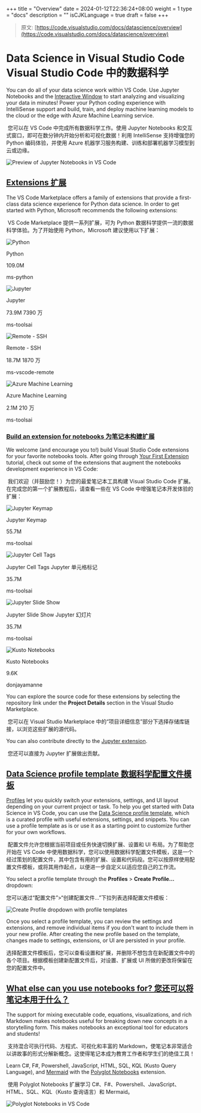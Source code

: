 +++
title = "Overview"
date = 2024-01-12T22:36:24+08:00
weight = 1
type = "docs"
description = ""
isCJKLanguage = true
draft = false
+++

> 原文: [https://code.visualstudio.com/docs/datascience/overview](https://code.visualstudio.com/docs/datascience/overview)

# Data Science in Visual Studio Code Visual Studio Code 中的数据科学



You can do all of your data science work within VS Code. Use Jupyter Notebooks and the [Interactive Window](https://code.visualstudio.com/docs/python/jupyter-support-py) to start analyzing and visualizing your data in minutes! Power your Python coding experience with IntelliSense support and build, train, and deploy machine learning models to the cloud or the edge with Azure Machine Learning service.

​​	您可以在 VS Code 中完成所有数据科学工作。使用 Jupyter Notebooks 和交互式窗口，即可在数分钟内开始分析和可视化数据！利用 IntelliSense 支持增强您的 Python 编码体验，并使用 Azure 机器学习服务构建、训练和部署机器学习模型到云或边缘。

![Preview of Jupyter Notebooks in VS Code](./Overview_img/jupyter-notebook-preview.png)

## [Extensions 扩展](https://code.visualstudio.com/docs/datascience/overview#_extensions)

The VS Code Marketplace offers a family of extensions that provide a first-class data science experience for Python data science. In order to get started with Python, Microsoft recommends the following extensions:

​​	VS Code Marketplace 提供一系列扩展，可为 Python 数据科学提供一流的数据科学体验。为了开始使用 Python，Microsoft 建议使用以下扩展：

![Python](./Overview_img/Microsoft.VisualStudio.Services.Icons.png)

Python

109.0M

ms-python

![Jupyter](./Overview_img/Microsoft.VisualStudio.Services.Icons-1705117085022-350.png)

Jupyter

73.9M
7390 万

ms-toolsai

![Remote - SSH](./Overview_img/Microsoft.VisualStudio.Services.Icons-1705117085022-351.png)

Remote - SSH

18.7M
1870 万

ms-vscode-remote

![Azure Machine Learning](./Overview_img/Microsoft.VisualStudio.Services.Icons-1705117085022-352.png)

Azure Machine Learning

2.1M
210 万

ms-toolsai

### [Build an extension for notebooks 为笔记本构建扩展](https://code.visualstudio.com/docs/datascience/overview#_build-an-extension-for-notebooks)

We welcome (and encourage you to!) build Visual Studio Code extensions for your favorite notebooks tools. After going through [Your First Extension](https://code.visualstudio.com/api/get-started/your-first-extension) tutorial, check out some of the extensions that augment the notebooks development experience in VS Code:

​​	我们欢迎（并鼓励您！）为您的最爱笔记本工具构建 Visual Studio Code 扩展。在完成您的第一个扩展教程后，请查看一些在 VS Code 中增强笔记本开发体验的扩展：

![Jupyter Keymap](./Overview_img/Microsoft.VisualStudio.Services.Icons-1705117085023-353.png)

Jupyter Keymap

55.7M

ms-toolsai

![Jupyter Cell Tags](./Overview_img/Microsoft.VisualStudio.Services.Icons-1705117085023-354.png)

Jupyter Cell Tags
Jupyter 单元格标记

35.7M

ms-toolsai

![Jupyter Slide Show](./Overview_img/Microsoft.VisualStudio.Services.Icons-1705117085023-355.png)

Jupyter Slide Show
Jupyter 幻灯片

35.7M

ms-toolsai

![Kusto Notebooks](./Overview_img/Microsoft.VisualStudio.Services.Icons-1705117085023-356.png)

Kusto Notebooks

9.6K

donjayamanne

You can explore the source code for these extensions by selecting the repository link under the **Project Details** section in the Visual Studio Marketplace.

​​	您可以在 Visual Studio Marketplace 中的“项目详细信息”部分下选择存储库链接，以浏览这些扩展的源代码。

You can also contribute directly to the [Jupyter extension](https://github.com/microsoft/vscode-jupyter).

​​	您还可以直接为 Jupyter 扩展做出贡献。

## [Data Science profile template 数据科学配置文件模板](https://code.visualstudio.com/docs/datascience/overview#_data-science-profile-template)

[Profiles](https://code.visualstudio.com/docs/editor/profiles) let you quickly switch your extensions, settings, and UI layout depending on your current project or task. To help you get started with Data Science in VS Code, you can use the [Data Science profile template](https://code.visualstudio.com/docs/editor/profiles#_data-science-profile-template), which is a curated profile with useful extensions, settings, and snippets. You can use a profile template as is or use it as a starting point to customize further for your own workflows.

​​	配置文件允许您根据当前项目或任务快速切换扩展、设置和 UI 布局。为了帮助您开始在 VS Code 中使用数据科学，您可以使用数据科学配置文件模板，这是一个经过策划的配置文件，其中包含有用的扩展、设置和代码段。您可以按原样使用配置文件模板，或将其用作起点，以便进一步自定义以适应您自己的工作流。

You select a profile template through the **Profiles** > **Create Profile...** dropdown:

​​	您可以通过“配置文件”>“创建配置文件...”下拉列表选择配置文件模板：

![Create Profile dropdown with profile templates](./Overview_img/profile-template-dropdown.png)

Once you select a profile template, you can review the settings and extensions, and remove individual items if you don't want to include them in your new profile. After creating the new profile based on the template, changes made to settings, extensions, or UI are persisted in your profile.

​​	选择配置文件模板后，您可以查看设置和扩展，并删除不想包含在新配置文件中的各个项目。根据模板创建新配置文件后，对设置、扩展或 UI 所做的更改将保留在您的配置文件中。

## [What else can you use notebooks for? 您还可以将笔记本用于什么？](https://code.visualstudio.com/docs/datascience/overview#_what-else-can-you-use-notebooks-for)

The support for mixing executable code, equations, visualizations, and rich Markdown makes notebooks useful for breaking down new concepts in a storytelling form. This makes notebooks an exceptional tool for educators and students!

​​	支持混合可执行代码、方程式、可视化和丰富的 Markdown，使笔记本非常适合以讲故事的形式分解新概念。这使得笔记本成为教育工作者和学生们的绝佳工具！

Learn C#, F#, Powershell, JavaScript, HTML, SQL, KQL (Kusto Query Language), and [Mermaid](https://mermaid.js.org/intro/) with the [Polyglot Notebooks](https://marketplace.visualstudio.com/items?itemName=ms-dotnettools.dotnet-interactive-vscode) extension.

​​	使用 Polyglot Notebooks 扩展学习 C#、F#、Powershell、JavaScript、HTML、SQL、KQL（Kusto 查询语言）和 Mermaid。

![Polyglot Notebooks in VS Code](./Overview_img/polyglot-nb-ext.png)
